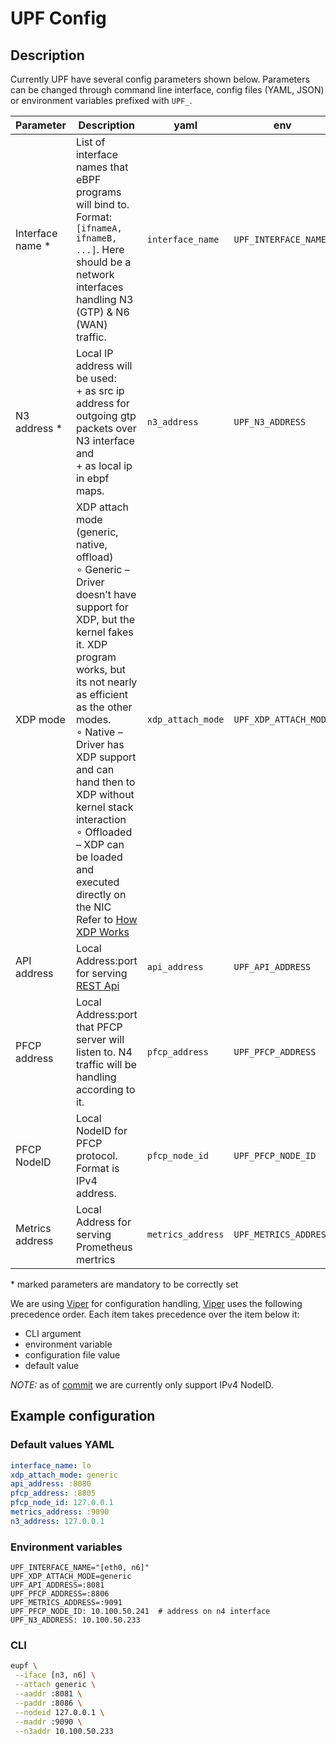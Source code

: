 # UPF Config

## Description

Currently UPF have several config parameters shown below. Parameters can be changed through command line interface, config files (YAML, JSON) or environment variables prefixed with `UPF_`.

| Parameter       | Description                                                         | yaml              | env                   | cli arg    | Defaults    |
|-----------------|---------------------------------------------------------------------|-------------------|-----------------------|------------|-------------|
| Interface name * | List of interface names that eBPF programs will bind to. Format: `[ifnameA, ifnameB, ...]`. Here should be a network interfaces handling N3 (GTP) & N6 (WAN) traffic.               | `interface_name`  | `UPF_INTERFACE_NAME`  | `--iface`  | `lo`        |
| N3 address  *    | Local IP address will be used:<br> + as src ip address for outgoing gtp packets over N3 interface and <br> + as local ip in ebpf maps. | `n3_address`      | `UPF_N3_ADDRESS`      | `--n3addr` | `127.0.0.1` |
| XDP mode        | XDP attach mode (generic, native, offload) <br> ∘ Generic – Driver doesn’t have support for XDP, but the kernel fakes it. XDP program works, but its not nearly as efficient as the other modes. <br> ∘ Native – Driver has XDP support and can hand then to XDP without kernel stack interaction <br> ∘ Offloaded – XDP can be loaded and executed directly on the NIC <br> Refer to [How XDP Works](https://www.tigera.io/learn/guides/ebpf/ebpf-xdp/#How-XDP-Works)                      | `xdp_attach_mode` | `UPF_XDP_ATTACH_MODE` | `--attach` | `generic`   |
| API address     | Local Address:port for serving [REST Api](api.md)                                        | `api_address`     | `UPF_API_ADDRESS`     | `--aaddr`  | `:8080`     |
| PFCP address    | Local Address:port that PFCP server will listen to. N4 traffic will be handling according to it.   | `pfcp_address`    | `UPF_PFCP_ADDRESS`    | `--paddr`  | `:8805`     |
| PFCP NodeID     | Local NodeID for PFCP protocol. Format is IPv4 address.                                      | `pfcp_node_id`    | `UPF_PFCP_NODE_ID`    | `--nodeid` | `127.0.0.1` |
| Metrics address | Local Address for serving Prometheus mertrics                             | `metrics_address` | `UPF_METRICS_ADDRESS` | `--maddr`  | `:9090`     |
\* marked parameters are mandatory to be correctly set

We are using [Viper](https://github.com/spf13/viper) for configuration handling, [Viper](https://github.com/spf13/viper) uses the following precedence order. Each item takes precedence over the item below it:

- CLI argument
- environment variable
- configuration file value
- default value

*NOTE:* as of [commit](https://github.com/edgecomllc/eupf/commit/ea56431df2f74cb2eabe85052d8762fe95848711) we are currently only support IPv4 NodeID.

## Example configuration

### Default values YAML

```yaml
interface_name: lo
xdp_attach_mode: generic
api_address: :8080
pfcp_address: :8805
pfcp_node_id: 127.0.0.1
metrics_address: :9090
n3_address: 127.0.0.1
```

### Environment variables

```env
UPF_INTERFACE_NAME="[eth0, n6]"
UPF_XDP_ATTACH_MODE=generic
UPF_API_ADDRESS=:8081
UPF_PFCP_ADDRESS=:8806
UPF_METRICS_ADDRESS=:9091
UPF_PFCP_NODE_ID: 10.100.50.241  # address on n4 interface
UPF_N3_ADDRESS: 10.100.50.233
```

### CLI

```bash
eupf \
 --iface [n3, n6] \
 --attach generic \
 --aaddr :8081 \
 --paddr :8086 \
 --nodeid 127.0.0.1 \
 --maddr :9090 \
 --n3addr 10.100.50.233
```
